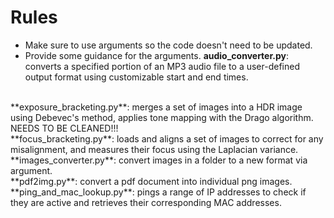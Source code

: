 # Rules
* Make sure to use arguments so the code doesn't need to be updated.
* Provide some guidance for the arguments.
**audio_converter.py**: converts a specified portion of an MP3 audio file to a user-defined output format using customizable start and end times.
<br />
**exposure_bracketing.py**: merges a set of images into a HDR image using Debevec's method, applies tone mapping with the Drago algorithm. NEEDS TO BE CLEANED!!!
<br />
**focus_bracketing.py**: loads and aligns a set of images to correct for any misalignment, and measures their focus using the Laplacian variance.
<br />
**images_converter.py**: convert images in a folder to a new format via argument.
<br />
**pdf2img.py**: convert a pdf document into individual png images.
<br />
**ping_and_mac_lookup.py**: pings a range of IP addresses to check if they are active and retrieves their corresponding MAC addresses.
<br />
